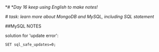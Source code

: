 *# **Day 16 keep using English to make notes!*

*# task: learn more about MongoDB and MySQL, including SQL statement*

##MySQL NOTES

solution for 'update error':

~~~mysql
SET sql_safe_updates=0;
~~~



